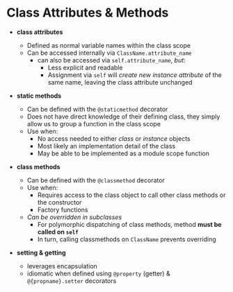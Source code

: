 Class Attributes & Methods
==========================

- **class attributes**
  - Defined as normal variable names within the class scope
  - Can be accessed internally via `ClassName.attribute_name`
    - can also be accessed via `self.attribute_name`, _but_:
      - Less explicit and readable
      - Assignment via `self` will _create new instance attribute_ of the same name,
      leaving the class attribute unchanged

- **static methods**
  - Can be defined with the `@staticmethod` decorator
  - Does not have direct knowledge of their defining class,
  they simply allow us to group a function in the class scope
  - Use when:
    - No access needed to either _class_ or _instance_ objects
    - Most likely an implementation detail of the class
    - May be able to be implemented as a module scope function

- **class methods**
  - Can be defined with the `@classmethod` decorator
  - Use when:
    - Requires access to the class object to call other class methods or the constructor
    - Factory functions
  - _Can be overridden in subclasses_
    - For polymorphic dispatching of class methods, method **must be called on `self`**
    - In turn, calling classmethods on `ClassName` prevents overriding

- **setting & getting**
  - leverages encapsulation
  - idiomatic when defined using `@property` (getter) & `@{propname}.setter` decorators
